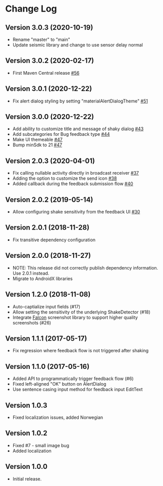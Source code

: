 # Change Log

## Version 3.0.3 (2020-10-19)
- Rename "master" to "main"
- Update seismic library and change to use sensor delay normal

## Version 3.0.2 (2020-02-17)
- First Maven Central release [#56](https://github.com/linkedin/shaky-android/pull/56)

## Version 3.0.1 (2020-12-22)
- Fix alert dialog styling by setting "materialAlertDialogTheme" [#51](https://github.com/linkedin/shaky-android/pull/51)

## Version 3.0.0 (2020-12-22)

- Add ability to customize title and message of shaky dialog [#43](https://github.com/linkedin/shaky-android/pull/43)
- Add subcategories for Bug feedback type [#44](https://github.com/linkedin/shaky-android/pull/44)
- Make UI themeable [#47](https://github.com/linkedin/shaky-android/pull/47)
- Bump minSdk to 21 [#47](https://github.com/linkedin/shaky-android/pull/47)

## Version 2.0.3 (2020-04-01)

- Fix calling nullable activity directly in broadcast receiver [#37](https://github.com/linkedin/shaky-android/pull/37)
- Adding the option to customize the send icon [#38](https://github.com/linkedin/shaky-android/pull/38)
- Added callback during the feedback submission flow [#40](https://github.com/linkedin/shaky-android/pull/40)

## Version 2.0.2 (2019-05-14)

- Allow configuring shake sensitivity from the feedback UI [#30](https://github.com/linkedin/shaky-android/pull/30)

## Version 2.0.1 (2018-11-28)

- Fix transitive dependency configuration

## Version 2.0.0 (2018-11-27)

- NOTE: This release did not correctly publish dependency information. Use 2.0.1 instead.
- Migrate to AndroidX libraries

## Version 1.2.0 (2018-11-08)

- Auto-captialize input fields (#17)
- Allow setting the sensitivity of the underlying ShakeDetector (#18)
- Integrate [Falcon](https://github.com/jraska/Falcon) screenshot library to support higher quality screenshots (#26)

## Version 1.1.1 (2017-05-17)

- Fix regression where feedback flow is not triggered after shaking

## Version 1.1.0 (2017-05-16)

- Added API to programmatically trigger feedback flow (#6)
- Fixed left-aligned "OK" button on AlertDialog
- Use sentence casing input method for feedback input EditText

## Version 1.0.3

- Fixed localization issues, added Norwegian

## Version 1.0.2

- Fixed #7 - small image bug
- Added localization

## Version 1.0.0

- Initial release.
